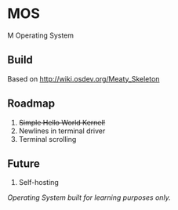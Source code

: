 # MOS
M Operating System

## Build
Based on http://wiki.osdev.org/Meaty_Skeleton

## Roadmap
1. ~~Simple Hello World Kernel!~~
2. Newlines in terminal driver
3. Terminal scrolling

## Future
1. Self-hosting

*Operating System built for learning purposes only.*
